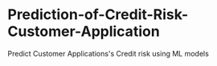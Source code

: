 # Prediction-of-Credit-Risk-Customer-Application
Predict Customer Applications's Credit risk using ML models
